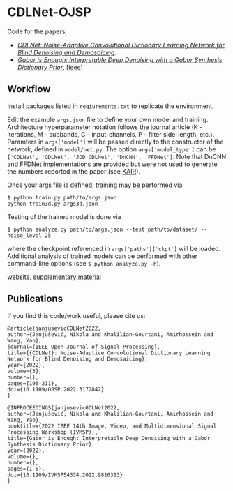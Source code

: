# CDLNet-OJSP

Code for the papers, 
- [*CDLNet: Noise-Adaptive Convolutional Dictionary Learning
Network for Blind Denoising and Demosaicing*](https://ieeexplore.ieee.org/document/9769957/).
- [*Gabor is Enough: Interpretable Deep Denoising with a Gabor Synthesis Dictionary Prior*](https://arxiv.org/abs/2204.11146), [[ieee](https://ieeexplore.ieee.org/document/9816313)]

## Workflow
Install packages listed in `reqiurements.txt` to replicate the environment.

Edit the example `args.json` file to define your own model and training.
Architecture hyperparameter notation follows the journal article (K -
iterations, M - subbands, C - input-channels, P - filter side-length, etc.).
Paramters in `args['model']` will be passed directly to the constructor of the
network, defined in `model/net.py`. The option `args['model_type']` can be
`['CDLNet', 'GDLNet', 'JDD_CDLNet', 'DnCNN', 'FFDNet']`. Note that DnCNN and FFDNet implementations are provided but were not used to generate the numbers reported in the paper (see [KAIR](https://github.com/cszn/KAIR)).

Once your args file is defined, training may be performed via
```
$ python train.py path/to/args.json
python train3d.py args3d.json
```

Testing of the trained model is done via 
```
$ python analyze.py path/to/args.json --test path/to/dataset/ --noise_level 25
```
where the checkpoint referenced in `args['paths']['ckpt']` will be loaded.
Additional analysis of trained models can be performed with other command-line
options (see `$ python analyze.py -h`).

[website](https://nikopj.github.io/projects/dcdl), [supplementary material](https://nikopj.github.io/notes/cdlnet_supp)

## Publications

If you find this code/work useful, please cite us:
```
@article{janjusevicCDLNet2022,
author={Janjušević, Nikola and Khalilian-Gourtani, Amirhossein and Wang, Yao},
journal={IEEE Open Journal of Signal Processing}, 
title={{CDLNet}: Noise-Adaptive Convolutional Dictionary Learning Network for Blind Denoising and Demosaicing}, 
year={2022},
volume={3},
number={},
pages={196-211},
doi={10.1109/OJSP.2022.3172842}
}
```
```
@INPROCEEDINGS{janjusevicGDLNet2022,
author={Janjušević, Nikola and Khalilian-Gourtani, Amirhossein and Wang, Yao},
booktitle={2022 IEEE 14th Image, Video, and Multidimensional Signal Processing Workshop (IVMSP)}, 
title={Gabor is Enough: Interpretable Deep Denoising with a Gabor Synthesis Dictionary Prior}, 
year={2022},
volume={},
number={},
pages={1-5},
doi={10.1109/IVMSP54334.2022.9816313}
}
```
